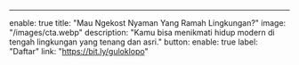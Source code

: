 ---
enable: true
title: "Mau Ngekost Nyaman Yang Ramah Lingkungan?"
image: "/images/cta.webp"
description: "Kamu bisa menikmati hidup modern di tengah lingkungan yang tenang dan asri."
button:
  enable: true
  label: "Daftar"
  link: "https://bit.ly/guloklopo"